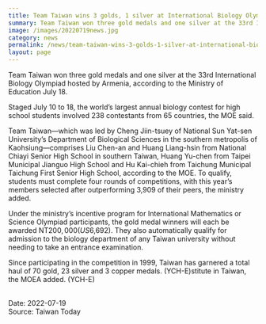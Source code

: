 ```yaml
---
title: Team Taiwan wins 3 golds, 1 silver at International Biology Olympiad
summary: Team Taiwan won three gold medals and one silver at the 33rd International Biology Olympiad hosted by Armenia, according to the Ministry of Education July 18.
image: /images/20220719news.jpg
category: news
permalink: /news/team-taiwan-wins-3-golds-1-silver-at-international-biology-olympiad/
layout: page
---
```


Team Taiwan won three gold medals and one silver at the 33rd International Biology Olympiad hosted by Armenia, according to the Ministry of Education July 18.
 
Staged July 10 to 18, the world’s largest annual biology contest for high school students involved 238 contestants from 65 countries, the MOE said.
 
Team Taiwan—which was led by Cheng Jiin-tsuey of National Sun Yat-sen University’s Department of Biological Sciences in the southern metropolis of Kaohsiung—comprises Liu Chen-an and Huang Liang-hsin from National Chiayi Senior High School in southern Taiwan, Huang Yu-chen from Taipei Municipal Jianguo High School and Hu Kai-chieh from Taichung Municipal Taichung First Senior High School, according to the MOE. To qualify, students must complete four rounds of competitions, with this year’s members selected after outperforming 3,909 of their peers, the ministry added.
 
Under the ministry’s incentive program for International Mathematics or Science Olympiad participants, the gold medal winners will each be awarded NT$200,000 (US$6,692). They also automatically qualify for admission to the biology department of any Taiwan university without needing to take an entrance examination.
 
Since participating in the competition in 1999, Taiwan has garnered a total haul of 70 gold, 23 silver and 3 copper medals. (YCH-E)stitute in Taiwan, the MOEA added. (YCH-E)

<br/>
Date: 2022-07-19
<br/>
Source: Taiwan Today
